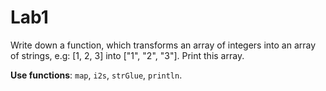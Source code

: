 # Lab1

Write down a function, which transforms an array of integers into an array of strings, e.g: [1, 2, 3] into ["1", "2", "3"]. Print this array.

**Use functions**: `map`, `i2s`, `strGlue`, `println`.
